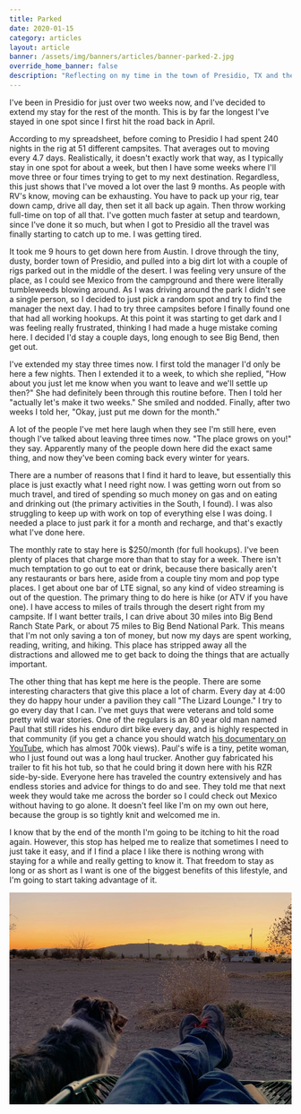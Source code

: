 ```yaml
---
title: Parked
date: 2020-01-15
category: articles
layout: article
banner: /assets/img/banners/articles/banner-parked-2.jpg
override_home_banner: false
description: "Reflecting on my time in the town of Presidio, TX and the realization that sometimes you just need to park it for a bit"
---
```


I've been in Presidio for just over two weeks now, and I've decided to extend my stay for the rest of the month. This is by far the longest I've stayed in one spot since I first hit the road back in April.

According to my spreadsheet, before coming to Presidio I had spent 240 nights in the rig at 51 different campsites. That averages out to moving every 4.7 days. Realistically, it doesn't exactly work that way, as I typically stay in one spot for about a week, but then I have some weeks where I'll move three or four times trying to get to my next destination. Regardless, this just shows that I've moved a lot over the last 9 months. As people with RV's know, moving can be exhausting. You have to pack up your rig, tear down camp, drive all day, then set it all back up again. Then throw working full-time on top of all that. I've gotten much faster at setup and teardown, since I've done it so much, but when I got to Presidio all the travel was finally starting to catch up to me. I was getting tired. 

It took me 9 hours to get down here from Austin. I drove through the tiny, dusty, border town of Presidio, and pulled into a big dirt lot with a couple of rigs parked out in the middle of the desert. I was feeling very unsure of the place, as I could see Mexico from the campground and there were literally tumbleweeds blowing around. As I was driving around the park I didn't see a single person, so I decided to just pick a random spot and try to find the manager the next day. I had to try three campsites before I finally found one that had all working hookups. At this point it was starting to get dark and I was feeling really frustrated, thinking I had made a huge mistake coming here. I decided I'd stay a couple days, long enough to see Big Bend, then get out. 

I've extended my stay three times now. I first told the manager I'd only be here a few nights. Then I extended it to a week, to which she replied, "How about you just let me know when you want to leave and we'll settle up then?" She had definitely been through this routine before. Then I told her "actually let's make it two weeks." She smiled and nodded. Finally, after two weeks I told her, "Okay, just put me down for the month." 

A lot of the people I've met here laugh when they see I'm still here, even though I've talked about leaving three times now. "The place grows on you!" they say. Apparently many of the people down here did the exact same thing, and now they've been coming back every winter for years.

There are a number of reasons that I find it hard to leave, but essentially this place is just exactly what I need right now. I was getting worn out from so much travel, and tired of spending so much money on gas and on eating and drinking out (the primary activities in the South, I found). I was also struggling to keep up with work on top of everything else I was doing. I needed a place to just park it for a month and recharge, and that's exactly what I've done here.

The monthly rate to stay here is $250/month (for full hookups). I've been plenty of places that charge more than that to stay for a week. There isn't much temptation to go out to eat or drink, because there basically aren't any restaurants or bars here, aside from a couple tiny mom and pop type places. I get about one bar of LTE signal, so any kind of video streaming is out of the question. The primary thing to do here is hike (or ATV if you have one). I have access to miles of trails through the desert right from my campsite. If I want better trails, I can drive about 30 miles into Big Bend Ranch State Park, or about 75 miles to Big Bend National Park. This means that I'm not only saving a ton of money, but now my days are spent working, reading, writing, and hiking. This place has stripped away all the distractions and allowed me to get back to doing the things that are actually important.

The other thing that has kept me here is the people. There are some interesting characters that give this place a lot of charm. Every day at 4:00 they do happy hour under a pavilion they call "The Lizard Lounge." I try to go every day that I can. I've met guys that were veterans and told some pretty wild war stories. One of the regulars is an 80 year old man named Paul that still rides his enduro dirt bike every day, and is highly respected in that community (if you get a chance you should watch [his documentary on YouTube](https://www.youtube.com/watch?v=K_T41kJm-PE), which has almost 700k views). Paul's wife is a tiny, petite woman, who I just found out was a long haul trucker. Another guy fabricated his trailer to fit his hot tub, so that he could bring it down here with his RZR side-by-side. Everyone here has traveled the country extensively and has endless stories and advice for things to do and see. They told me that next week they would take me across the border so I could check out Mexico without having to go alone. It doesn't feel like I'm on my own out here, because the group is so tightly knit and welcomed me in.

I know that by the end of the month I'm going to be itching to hit the road again. However, this stop has helped me to realize that sometimes I need to just take it easy, and if I find a place I like there is nothing wrong with staying for a while and really getting to know it. That freedom to stay as long or as short as I want is one of the biggest benefits of this lifestyle, and I'm going to start taking advantage of it.


![alt text](/assets/img/articles/parked/img-parked.jpg)




